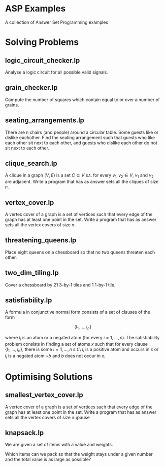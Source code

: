 # ASP Examples
A collection of Answer Set Programming examples

# Solving Problems

## logic_circuit_checker.lp

Analyse a logic circuit for all possible valid signals.

## grain_checker.lp

Compute the number of squares which contain equal to or over a number of grains.

## seating_arrangements.lp

There are n chairs (and people) around a circular table.
Some guests like or dislike eachother.
Find the seating arrangement such that guests who like each other sit next to each other, and guests who dislike each other do not sit next to each other.

## clique_search.lp

A clique in a graph $(V,E)$ is a set $C\subseteq V$ s.t. for every $v_{1},v_{2}\in V$, $v_{1}$ and $v_{2}$ are adjacent. Write a program that has as answer sets all the cliques of size $n$.

## vertex_cover.lp

A vertex cover of a graph is a set of vertices such that every edge of the graph has at least one point in the set. Write a program that has as answer sets all the vertex covers of size $n$.

## threatening_queens.lp

Place eight queens on a chessboard so that no two queens threaten each other.

## two_dim_tiling.lp

Cover a chessboard by 21 3-by-1 tiles and 1 1-by-1 tile.

## satisfiability.lp

A formula in conjunctive normal form consists of a set of clauses of the form

$$\{ l_1,\ldots, l_n\}$$

where $l_i$ is an atom or a negated atom (for every $i=1,\ldots,n$). 
The satisfiability problem consists in finding a set of atoms $x$ such that for every clause $\{ l_1,\ldots, l_n\}$, there is some $i=1,\ldots,n$ s.t.\ $l_i$ is a positive atom and occurs in  $x$ or $l_i$ is a negated atom $\neg b$ and $b$ does not occur in $x$.

# Optimising Solutions

## smallest_vertex_cover.lp

A vertex cover of a graph is a set of vertices such that every edge of the graph has at least one point in the set. Write a program that has as answer sets all the vertex covers of size n.\pause

## knapsack.lp

We are given a set of items with a value and weights. 

Which items can we pack so that the weight stays under a given number and the total value is as large as possible?
